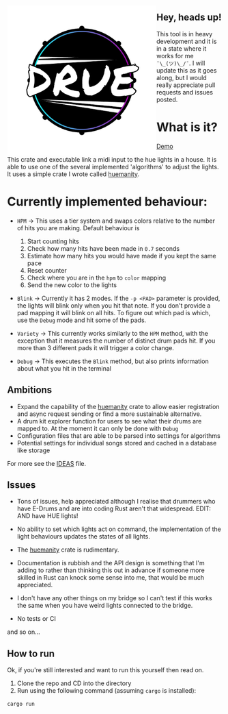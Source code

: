 <p align="center"><img align="left" src="meta/logo.png" width="350px"></p>

## Hey, heads up!

This tool is in heavy development and it is in a state where it works for me
`¯\_(ツ)\_/¯`. I will update this as it goes along, but I would really appreciate
pull requests and issues posted.

# What is it?

[Demo](https://www.youtube.com/watch?v=fEK2DofSwEE)

This crate and executable link a midi input to the hue lights in a house. It
is able to use one of the several implemented 'algorithms' to adjust the lights.
It uses a simple crate I wrote called
[huemanity](https://github.com/finnkauski/huemanity).

# Currently implemented behaviour:

- `HPM` -> This uses a tier system and swaps colors relative to the number of
  hits you are making. Default behaviour is

  1. Start counting hits
  1. Check how many hits have been made in `0.7` seconds
  1. Estimate how many hits you would have made if you kept the same pace
  1. Reset counter
  1. Check where you are in the `hpm` to `color` mapping
  1. Send the new color to the lights

- `Blink` -> Currently it has 2 modes. If the `-p <PAD>` parameter is provided,
  the lights will blink only when you hit that note. If you don't provide a pad
  mapping it will blink on all hits. To figure out which pad is which, use the
  `Debug` mode and hit some of the pads.

- `Variety` -> This currently works similarly to the `HPM` method, with the
  exception that it measures the number of distinct drum pads hit. If you more
  than 3 different pads it will trigger a color change.

- `Debug` -> This executes the `Blink` method, but also prints information about
  what you hit in the terminal

## Ambitions

- Expand the capability of the
  [huemanity](https://github.com/finnkauski/huemanity) crate to allow easier
  registration and async request sending or find a more sustainable alternative.
- A drum kit explorer function for users to see what their drums are mapped to.
  At the moment it can only be done with `Debug`
- Configuration files that are able to be parsed into settings for algorithms
- Potential settings for individual songs stored and cached in a database like
  storage

For more see the [IDEAS](IDEAS.org) file.

## Issues

- Tons of issues, help appreciated although I realise that drummers who have
  E-Drums and are into coding Rust aren't that widespread. EDIT: AND have HUE
  lights!

- No ability to set which lights act on command, the implementation of the light
  behaviours updates the states of all lights.

- The [huemanity](https://github.com/finnkauski/huemanity) crate is rudimentary.

- Documentation is rubbish and the API design is something that I'm adding to
  rather than thinking this out in advance if someone more skilled in Rust can
  knock some sense into me, that would be much appreciated.

- I don't have any other things on my bridge so I can't test if this works the
  same when you have weird lights connected to the bridge.

- No tests or CI

and so on...

## How to run

Ok, if you're still interested and want to run this yourself then read on.

1. Clone the repo and CD into the directory
2. Run using the following command (assuming `cargo` is installed):

```sh
cargo run
```
